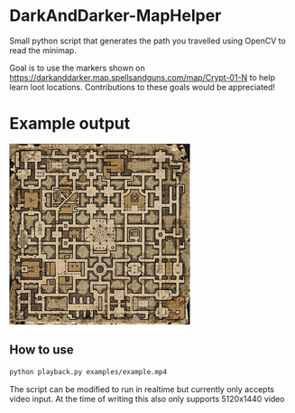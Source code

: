 # DarkAndDarker-MapHelper
Small python script that generates the path you travelled using OpenCV to read the minimap.

Goal is to use the markers shown on https://darkanddarker.map.spellsandguns.com/map/Crypt-01-N to help learn loot locations.
Contributions to these goals would be appreciated!

# Example output
![example.gif](https://raw.githubusercontent.com/NickJordan289/DarkAndDarker-MapHelper/main/Examples/example.gif)

## How to use
```sh
python playback.py examples/example.mp4
```
The script can be modified to run in realtime but currently only accepts video input.
At the time of writing this also only supports 5120x1440 video

